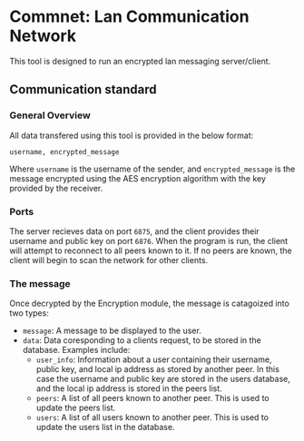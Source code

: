 # Commnet: Lan Communication Network
This tool is designed to run an encrypted lan messaging server/client.

## Communication standard
### General Overview
All data transfered using this tool is provided in the below format:
```
username, encrypted_message
```
Where `username` is the username of the sender, and `encrypted_message` is the message encrypted using the AES encryption algorithm with the key provided by the receiver.

### Ports
The server recieves data on port `6875`, and the client provides their username and public key on port `6876`. When the program is run, the client will attempt to reconnect to all peers known to it. If no peers are known, the client will begin to scan the network for other clients.

### The message
Once decrypted by the Encryption module, the message is catagoized into two types:
 - `message`: A message to be displayed to the user.
 - `data`: Data coresponding to a clients request, to be stored in the database. Examples include:
    - `user_info`: Information about a user containing their username, public key, and local ip address as stored by another peer. In this case the username and public key are stored in the users database, and the local ip address is stored in the peers list.
    - `peers`: A list of all peers known to another peer. This is used to update the peers list.
    - `users`: A list of all users known to another peer. This is used to update the users list in the database. 



